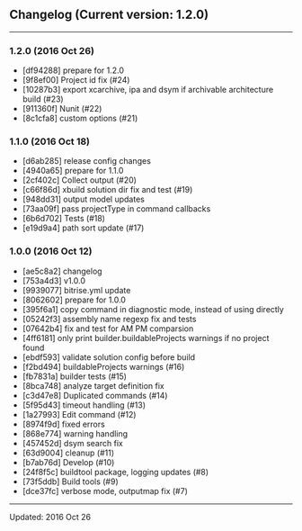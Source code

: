 ## Changelog (Current version: 1.2.0)

-----------------

### 1.2.0 (2016 Oct 26)

* [df94288] prepare for 1.2.0
* [9f8ef00] Project id fix (#24)
* [10287b3] export xcarchive, ipa and dsym if archivable architecture build (#23)
* [911360f] Nunit (#22)
* [8c1cfa8] custom options (#21)

### 1.1.0 (2016 Oct 18)

* [d6ab285] release config changes
* [4940a65] prepare for 1.1.0
* [2cf402c] Collect output (#20)
* [c66f86d] xbuild solution dir fix and test (#19)
* [948dd31] output model updates
* [73aa09f] pass projectType in command callbacks
* [6b6d702] Tests (#18)
* [e19d9a4] path sort update (#17)

### 1.0.0 (2016 Oct 12)

* [ae5c8a2] changelog
* [753a4d3] v1.0.0
* [9939077] bitrise.yml update
* [8062602] prepare for 1.0.0
* [395f6a1] copy command in diagnostic mode, instead of using directly
* [05242f3] assembly name regexp fix and tests
* [07642b4] fix and test for AM PM comparsion
* [4ff6181] only print builder.buildableProjects warnings if no project found
* [ebdf593] validate solution config before build
* [f2bd494] buildableProjects warnings (#16)
* [fb7831a] builder tests (#15)
* [8bca748] analyze target definition fix
* [c3d47e8] Duplicated commands (#14)
* [5f95d43] timeout handling (#13)
* [1a27993] Edit command (#12)
* [8974f9d] fixed errors
* [868e774] warning handling
* [457452d] dsym search fix
* [63d9004] cleanup (#11)
* [b7ab76d] Develop (#10)
* [24f8f5c] buildtool package, logging updates (#8)
* [73f5ddb] Build tools (#9)
* [dce37fc] verbose mode, outputmap fix (#7)

-----------------

Updated: 2016 Oct 26